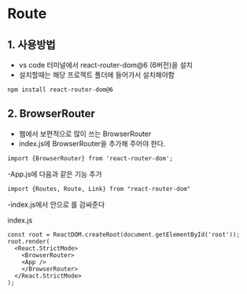 # Route

## 1. 사용방법

- vs code 터미널에서 react-router-dom@6 (6버전)을 설치
- 설치할때는 해당 프로젝트 폴더에 들어가서 설치해야함

`npm install react-router-dom@6`

## 2. BrowserRouter

- 웹에서 보편적으로 많이 쓰는 BrowserRouter
- index.js에 BrowserRouter을 추가해 주어야 한다.

`import {BrowserRouter} from 'react-router-dom';`

-App.js에 다음과 같은 기능 추가

`import {Routes, Route, Link} from "react-router-dom"`

-index.js에서 <BrowserRouter>안으로 <App />를 감싸준다

index.js

```
const root = ReactDOM.createRoot(document.getElementById('root'));
root.render(
  <React.StrictMode>
    <BrowserRouter>
    <App />
    </BrowserRouter>
  </React.StrictMode>
);
```
  
